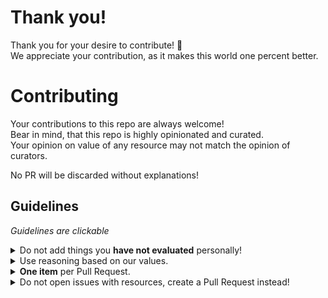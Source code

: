 # Thank you!
Thank you for your desire to contribute! 🧡  
We appreciate your contribution, as it makes this world one percent better. 

# Contributing
Your contributions to this repo are always welcome!  
Bear in mind, that this repo is highly opinionated and curated.  
Your opinion on value of any resource may not match the opinion of curators.

No PR will be discarded without explanations!

## Guidelines
*Guidelines are clickable*

<details><summary>Do not add things you <b>have not evaluated</b> personally!</summary><p>

Use your critical thinking to filter out non-essential stuff.
Give honest arguments for why the resource should be included.
Have you read this book?
Can you give a short article?
</p></details>

<details><summary>Use reasoning based on our values.</summary><p>

Before adding any resource, answer this questions to yourself:
- Will it change the quality of webdev's work?
- Will it make webdev's life easier?
- Would you personally recommend this resource to your friend, starting on web development career?

</p></details>

<details><summary><b>One item</b> per Pull Request.</summary><p>

There may be a discussion related to an item you want to add.
Adding just a single item per pull request makes it much easier for everyone involved.
</p></details>

<details><summary>Do not open issues with resources, create a Pull Request instead!</summary><p>

It is just easier to discuss and decide on a resource within a Pull Request.
</p></details>
